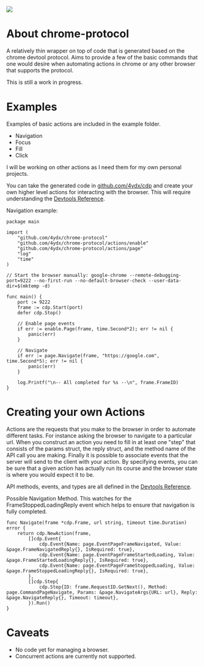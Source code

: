 [![](https://godoc.org/github.com/4ydx/chrome-protocol?status.svg)](http://godoc.org/github.com/4ydx/chrome-protocol)

# About chrome-protocol

A relatively thin wrapper on top of code that is generated based on
the chrome devtool protocol.  Aims to provide a few of the basic commands that
one would desire when automating actions in chrome or any other browser that
supports the protocol.

This is still a work in progress.

# Examples

Examples of basic actions are included in the example folder.

- Navigation
- Focus
- Fill
- Click

I will be working on other actions as I need them for my own personal projects.  

You can take the generated code in [github.com/4ydx/cdp](https://github.com/4ydx/cdp/tree/master/protocol) and create your own higher level actions for
interacting with the browser.  This will require understanding the [Devtools Reference](https://chromedevtools.github.io/devtools-protocol/tot).

Navigation example:

```
package main

import (
	"github.com/4ydx/chrome-protocol"
	"github.com/4ydx/chrome-protocol/actions/enable"
	"github.com/4ydx/chrome-protocol/actions/page"
	"log"
	"time"
)

// Start the browser manually: google-chrome --remote-debugging-port=9222 --no-first-run --no-default-browser-check --user-data-dir=$(mktemp -d)

func main() {
	port := 9222
	frame := cdp.Start(port)
	defer cdp.Stop()

	// Enable page events 
	if err := enable.Page(frame, time.Second*2); err != nil {
		panic(err)
	}

	// Navigate
	if err := page.Navigate(frame, "https://google.com", time.Second*5); err != nil {
		panic(err)
	}

	log.Printf("\n-- All completed for %s --\n", frame.FrameID)
}
```

# Creating your own Actions

Actions are the requests that you make to the browser in order to automate different tasks.  For instance asking
the browser to navigate to a particular url.  When you construct an action you need to fill in at least one "step" that consists
of the params struct, the reply struct, and the method name of the API call you are making.  Finally it is possible to associate events
that the server will send to the client with your action.  By specifying events, you can be sure that a given action has actually run its
course and the browser state is where you would expect it to be.

API methods, events, and types are all defined in the [Devtools Reference](https://chromedevtools.github.io/devtools-protocol/tot).

Possible Navigation Method.  This watches for the FrameStoppedLoadingReply event which helps to ensure that navigation is fully completed.

```
func Navigate(frame *cdp.Frame, url string, timeout time.Duration) error {
	return cdp.NewAction(frame,
		[]cdp.Event{
			cdp.Event{Name: page.EventPageFrameNavigated, Value: &page.FrameNavigatedReply{}, IsRequired: true},
			cdp.Event{Name: page.EventPageFrameStartedLoading, Value: &page.FrameStartedLoadingReply{}, IsRequired: true},
			cdp.Event{Name: page.EventPageFrameStoppedLoading, Value: &page.FrameStoppedLoadingReply{}, IsRequired: true},
		},
		[]cdp.Step{
			cdp.Step{ID: frame.RequestID.GetNext(), Method: page.CommandPageNavigate, Params: &page.NavigateArgs{URL: url}, Reply: &page.NavigateReply{}, Timeout: timeout},
		}).Run()
}
```

# Caveats

- No code yet for managing a browser.
- Concurrent actions are currently not supported.
